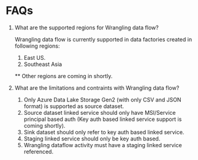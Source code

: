 FAQs
==============================

1. What are the supported regions for Wrangling data flow?

   Wrangling data flow is currently supported in data factories created in following regions:
   1. East US.
   2. Southeast Asia
   
   ** Other regions are coming in shortly.
   
2. What are the limitations and contraints with Wrangling data flow?

   1. Only Azure Data Lake Storage Gen2 (with only CSV and JSON format) is supported as source dataset.
   2. Source dataset linked service should only have MSI/Service principal based auth (Key auth based linked service support is coming shortly).
   3. Sink dataset should only refer to key auth based linked service.
   4. Staging linked service should only be key auth based.
   5. Wrangling dataflow activity must have a staging linked service referenced.
